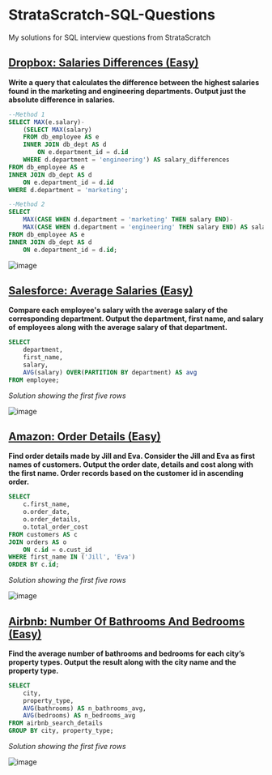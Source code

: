 # StrataScratch-SQL-Questions
My solutions for SQL interview questions from StrataScratch

## [Dropbox: Salaries Differences (Easy)](https://platform.stratascratch.com/coding/10308-salaries-differences?code_type=1)

**Write a query that calculates the difference between the highest salaries found in the marketing and engineering departments. Output just the absolute difference in salaries.**

```sql
--Method 1
SELECT MAX(e.salary)-
    (SELECT MAX(salary)
    FROM db_employee AS e
    INNER JOIN db_dept AS d
        ON e.department_id = d.id
    WHERE d.department = 'engineering') AS salary_differences
FROM db_employee AS e
INNER JOIN db_dept AS d
    ON e.department_id = d.id
WHERE d.department = 'marketing';
```
```sql
--Method 2
SELECT
    MAX(CASE WHEN d.department = 'marketing' THEN salary END)-
    MAX(CASE WHEN d.department = 'engineering' THEN salary END) AS salary_differences
FROM db_employee AS e
INNER JOIN db_dept AS d
    ON e.department_id = d.id;
```

![image](https://user-images.githubusercontent.com/108443483/222057086-b428be4a-cc4b-4781-9d33-c07ed4a3213c.png)

## [Salesforce: Average Salaries (Easy)](https://platform.stratascratch.com/coding/9917-average-salaries?code_type=1)

**Compare each employee's salary with the average salary of the corresponding department. Output the department, first name, and salary of employees along with the average salary of that department.**

```sql
SELECT    
    department,
    first_name,
    salary,
    AVG(salary) OVER(PARTITION BY department) AS avg
FROM employee;
```
*Solution showing the first five rows*

![image](https://user-images.githubusercontent.com/108443483/222607436-b784a5e8-520a-4e22-afd6-3ae6fdad91c4.png)

## [Amazon: Order Details (Easy)](https://platform.stratascratch.com/coding/9913-order-details?code_type=1)

**Find order details made by Jill and Eva. Consider the Jill and Eva as first names of customers. Output the order date, details and cost along with the first name. Order records based on the customer id in ascending order.**

```sql
SELECT
    c.first_name,
    o.order_date,
    o.order_details,
    o.total_order_cost
FROM customers AS c
JOIN orders AS o
    ON c.id = o.cust_id
WHERE first_name IN ('Jill', 'Eva')
ORDER BY c.id;
```
*Solution showing the first five rows*

![image](https://user-images.githubusercontent.com/108443483/222607892-78b4c326-82da-4288-9628-eeada63fe2de.png)

## [Airbnb: Number Of Bathrooms And Bedrooms (Easy)](https://platform.stratascratch.com/coding/9622-number-of-bathrooms-and-bedrooms?code_type=1)

**Find the average number of bathrooms and bedrooms for each city’s property types. Output the result along with the city name and the property type.**

```sql
SELECT
    city,
    property_type,
    AVG(bathrooms) AS n_bathrooms_avg,
    AVG(bedrooms) AS n_bedrooms_avg
FROM airbnb_search_details
GROUP BY city, property_type;
```
*Solution showing the first five rows*

![image](https://user-images.githubusercontent.com/108443483/222608762-71f39b53-8681-4932-b30e-0f49ccd4ef80.png)

